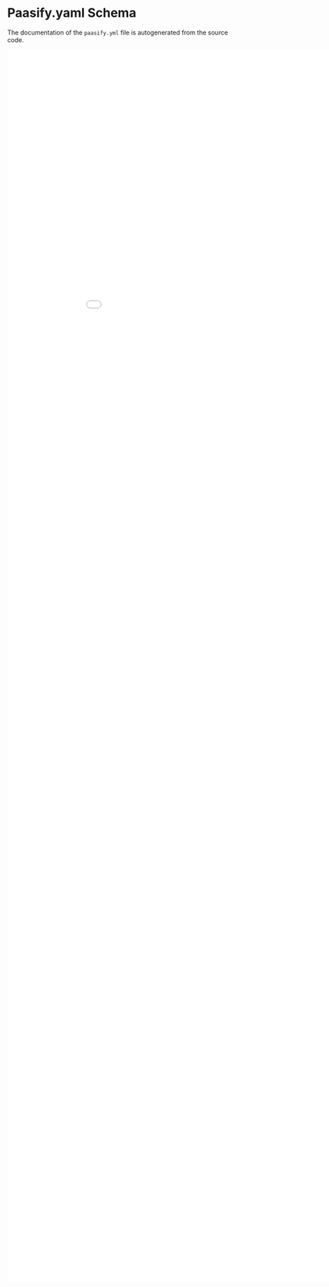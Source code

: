 # Paasify.yaml Schema

The documentation of the `paasify.yml` file is autogenerated from the source code.

<iframe scrolling="yes" src="/schema_doc/paasify_yml_schema.html" style="width: 100vw; height: 70vh; overflow: auto; border: 0px;">
</iframe>

